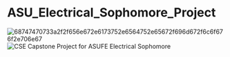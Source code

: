 # ASU_Electrical_Sophomore_Project
![68747470733a2f2f656e672e6173752e6564752e65672f696d672f6c6f676f2e706e67](https://github.com/Omar-26/ASU_Electrical_Sophomore_Project/assets/110625103/ba0d7dea-29bc-40e3-a6b4-ea4dfda35961)
![CSE](https://github.com/Omar-26/ASU_Electrical_Sophomore_Project/assets/110625103/5968f7a0-7ba5-4a60-b947-01c797eeaaba)
Capstone Project for ASUFE Electrical Sophomore

